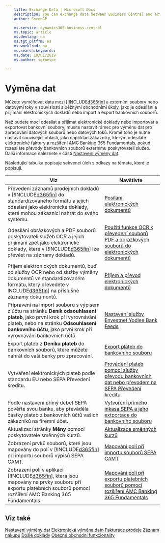 ```yaml
---
    title: Exchange Data | Microsoft Docs
    description: You can exchange data between Business Central and external files or streams in connection with common business tasks, such as sending and receiving electronic documents and importing and exporting bank files.
    author: SorenGP

    ms.service: dynamics365-business-central
    ms.topic: article
    ms.devlang: na
    ms.tgt_pltfrm: na
    ms.workload: na
    ms.search.keywords:
    ms.date: 10/01/2019
    ms.author: sgroespe

---
```

# Výměna dat
Můžete vyměňovat data mezi [!INCLUDE[d365fin](includes/d365fin_md.md)]  a externími soubory nebo datovými toky v souvislosti s běžnými obchodními úkoly, jako je odesílání a přijímání elektronických dokladů nebo import a export bankovních souborů.

Než budete moci odesílat a přijímat elektronické doklady nebo importovat a exportovat bankovní soubory, musíte nastavit rámec pro výměnu dat pro zpracování datových souborů nebo datových toků. Kromě toho je nutné nastavit související oblasti, jako například zákazníky, kterým odesíláte elektronické faktury a rozšíření AMC Banking 365 Fundamentals, pokud rozesíláte převody bankovních souborů externímu poskytovateli služeb. Další informace naleznete v části  [Nastavení výměny dat](across-set-up-data-exchange.md).

Následující tabulka popisuje sekvenci úloh s odkazy na témata, které je popisují.

| **Viz** | **Navštivte** |
|------------|-------------|  
| Převedení záznamů prodejních dokladů v [!INCLUDE[d365fin](includes/d365fin_md.md)] do standardizovaného formátu a jejich odeslání jako elektronické doklady, které mohou zákazníci nahrát do svého systému. | [Posílání elektronických dokumentů](sales-how-to-send-electronic-documents.md) |
| Odesílání obrázkových a PDF souborů poskytovateli služeb OCR a jejich přijímání zpět jako elektronické doklady, které v [!INCLUDE[d365fin](includes/d365fin_md.md)] lze převést na záznamy dokladů. | [Použití funkce OCR k převedení souborů PDF a obrázkových souborů do elektronických dokumentů](across-how-use-ocr-pdf-images-files.md) |
| Příjem elektronických dokumentů, buď od služby OCR nebo od služby výměny dokumentů ve standardizovaném formátu, který převedete v INCLUDE[d365fin](includes/d365fin_md.md)] na příslušné záznamy dokumentů. | [Příjem a převod elektronických dokumentů](purchasing-how-to-receive-and-convert-electronic-documents.md) |
| Připravení na import souboru s výpisem z účtu na stránku **Deník odsouhlasení plateb**, jako první krok při vyrovnávání plateb, nebo na stránku **Odsouhlasení bankovního účtu**, jako první krok při vyrovnávání bankovních účtů. | [Nastavení služby Envestnet Yodlee Bank Feeds](bank-how-setup-bank-statement-service.md) |
| Export plateb z **Deníku plateb** do bankovních souborů, které můžete nahrát do vaší banky pro zpracování. | [Export plateb do bankovního souboru](payables-how-export-payments-bank-file.md) |
| Vytváření elektronických plateb podle standardu EU nebo SEPA Převedení kreditu. | [Provádění plateb pomocí služby převodu bankovních dat nebo převodem na SEPA Převedení kreditu](finance-make-payments-with-bank-data-conversion-service-or-sepa-credit-transfer.md) |
| Podle nastavení přímý debet SEPA pověřte svou banku, aby převáděla částky plateb z bankovních účtů vašich zákazníků na firemní účet. | [Vytvoření přímého inkasa SEPA a jeho extportace do bankovního souboru](finance-how-create-sepa-direct-debit-collection-entries-export-bank-file.md) |
| Aktualizaci stránky **Měny** pomocí poskytovatele směnných kurzů. | [Aktualizace směnných kurzů](finance-how-update-currencies.md) |
| Zobrazení prvků souborů, které jsou mapovány do polí v [!INCLUDE[d365fin](includes/d365fin_md.md)] při importu souborů výpisů SEPA CAMT. | [Mapování polí při importu souborů SEPA CAMT](across-field-mapping-when-importing-sepa-camt-files.md) |
| Zobrazení polí v aplikaci [!INCLUDE[d365fin](includes/d365fin_md.md)], která jsou mapovány na prvky souboru při exportu platebních souborů pomocí rozšíření AMC Banking 365 Fundamentals. | [Mapování polí při exportu platebních souborů pomocí rozšíření AMC Banking 365 Fundamentals ](across-field-mapping-when-exporting-payment-files-using-bank-data-conversion-service.md) |

## Viz také
[Nastavení výměny dat](across-set-up-data-exchange.md)
[Elektronická výměna datn](across-data-exchange.md)
[Fakturace prodeje](sales-how-invoice-sales.md)
[Záznam nákupu](purchasing-how-record-purchases.md)
[Došlé doklady](across-income-documents.md)
[Obecné obchodní funkcionality](ui-across-business-areas.md)
